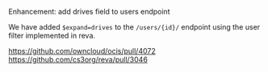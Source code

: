 Enhancement: add drives field to users endpoint

We have added `$expand=drives` to the `/users/{id}/` endpoint
using the user filter implemented in reva.

https://github.com/owncloud/ocis/pull/4072
https://github.com/cs3org/reva/pull/3046